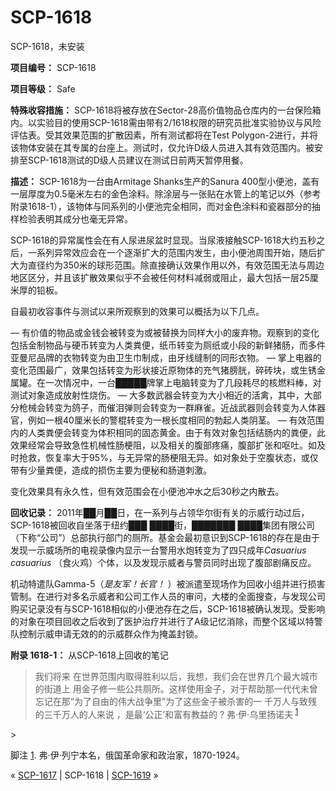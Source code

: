 # SCP-1618
                        




SCP-1618，未安装



**项目编号：** SCP-1618

**项目等级：** Safe

**特殊收容措施：** SCP-1618将被存放在Sector-28高价值物品仓库内的一台保险箱内。以实验目的使用SCP-1618需由带有2/1618权限的研究员批准实验协议与风险评估表。受其效果范围的扩散因素，所有测试都将在Test Polygon-2进行，并将该物体安装在其专属的台座上。测试时，仅允许D级人员进入其有效范围内。被安排至SCP-1618测试的D级人员建议在测试日前两天暂停用餐。

**描述：** SCP-1618为一台由Armitage Shanks生产的Sanura 400型小便池，盖有一层厚度为0.5毫米左右的金色涂料。除涂层与一张贴在水管上的笔记以外（参考附录1618-1），该物体与同系列的小便池完全相同，而对金色涂料和瓷器部分的抽样检验表明其成分也毫无异常。

SCP-1618的异常属性会在有人尿进尿盆时显现。当尿液接触SCP-1618大约五秒之后，一系列异常效应会在一个逐渐扩大的范围内发生，由小便池周围开始，随后扩大为直径约为350米的球形范围。除直接确认效果作用以外，有效范围无法与周边地区区分，并且该扩散效果似乎不会被任何材料减弱或阻止，最大包括一层25厘米厚的铅板。

自最初收容事件与测试以来所观察到的效果可以概括为以下几点。

— 有价值的物品或金钱会被转变为或被替换为同样大小的废弃物。观察到的变化包括金制物品与硬币转变为人类粪便，纸币转变为厕纸或小段的新鲜猪肠，而多件亚曼尼品牌的衣物转变为由卫生巾制成，由牙线缝制的同形衣物。
— 掌上电器的变化范围最广，效果包括转变为形状接近原物体的充气猪膀胱，碎砖块，或生锈金属罐。在一次情况中，一台█████牌掌上电脑转变为了几段耗尽的核燃料棒，对测试对象造成放射性烧伤。
— 大多数武器会转变为大小相近的活禽，其中，大部分枪械会转变为鸽子，而催泪弹则会转变为一群麻雀。近战武器则会转变为人体器官，例如一根40厘米长的警棍转变为一根长度相同的勃起人类阴茎。
— 有效范围内的人类粪便会转变为体积相同的固态黄金。由于有效对象包括结肠内的粪便，此效果经常会导致急性机械性肠梗阻，以及相关的腹部疼痛，腹部扩张和呕吐。如及时抢救，恢复率大于95%，与无异常的肠梗阻无异。如对象处于空腹状态，或仅带有少量粪便，造成的损伤主要为便秘和肠道刺激。

变化效果具有永久性，但有效范围会在小便池冲水之后30秒之内散去。

**回收记录：** 2011年██月██日，在一系列与占领华尔街有关的示威行动过后，SCP-1618被回收自坐落于纽约███ ████街，███████ ████集团有限公司（下称“公司”）总部执行部门的厕所。基金会最初意识到SCP-1618的存在是由于发现一示威场所的电视录像内显示一台警用水炮转变为了四只成年*Casuarius casuarius* （食火鸡）个体，以及发现示威者与警员同时出现了腹部剧痛反应。

机动特遣队Gamma-5（*是友军！长官！* ）被派遣至现场作为回收小组并进行损害管制。在进行对多名示威者和公司工作人员的审问，大楼的全面搜查，与发现公司购买记录没有与SCP-1618相似的小便池存在之后，SCP-1618被确认发现。受影响的对象在项目回收之后收到了医护治疗并进行了A级记忆消除，而整个区域以特警队控制示威申请无效的的示威群众作为掩盖封锁。

**附录 1618-1：** 
从SCP-1618上回收的笔记


> 我们将来
在世界范围内取得胜利以后，我想，我们会在世界几个最大城市的街道上
用金子修一些公共厕所。这样使用金子，对于帮助那一代代未曾忘记在那“为了自由的伟大战争里”为了这些金子被杀害的一
千万人与致残的三千万人的人来说
，是最‘公正’和富有教益的
? 弗·伊·乌里扬诺夫<sup class='footnoteref'>
 <a shape='rect' class='footnoteref' id='footnoteref-1' href='javascript:;' onclick='WIKIDOT.page.utils.scrollToReference(&apos;footnote-1&apos;)'>1</a>
</sup>
> 


脚注
<a shape='rect' href='javascript:;' onclick='WIKIDOT.page.utils.scrollToReference(&apos;footnoteref-1&apos;)'>1</a>. 弗·伊·列宁本名，俄国革命家和政治家，1870-1924。



« [SCP-1617](/scp-1617) | SCP-1618 | [SCP-1619](/scp-1619) »





                    